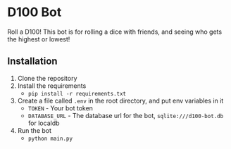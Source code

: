 # D100 Bot
 Roll a D100! This bot is for rolling a dice with friends, and seeing who gets the highest or lowest!

## Installation
1. Clone the repository
2. Install the requirements
    * `pip install -r requirements.txt`
3. Create a file called `.env` in the root directory, and put env variables in it
    * `TOKEN` - Your bot token
    * `DATABASE_URL` - The database url for the bot, `sqlite:///d100-bot.db` for localdb
4. Run the bot
    * `python main.py`

